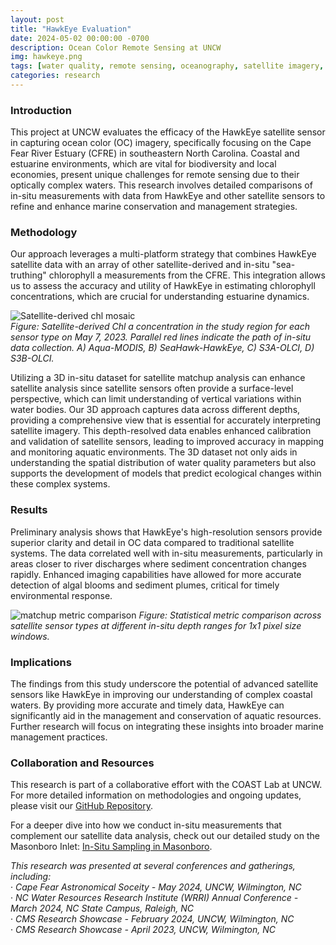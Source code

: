 ```yaml
---
layout: post
title: "HawkEye Evaluation"
date: 2024-05-02 00:00:00 -0700
description: Ocean Color Remote Sensing at UNCW
img: hawkeye.png
tags: [water quality, remote sensing, oceanography, satellite imagery, environmental monitoring]
categories: research
---
```


### Introduction
This project at UNCW evaluates the efficacy of the HawkEye satellite sensor in capturing ocean color (OC) imagery, specifically focusing on the Cape Fear River Estuary (CFRE) in southeastern North Carolina. Coastal and estuarine environments, which are vital for biodiversity and local economies, present unique challenges for remote sensing due to their optically complex waters. This research involves detailed comparisons of in-situ measurements with data from HawkEye and other satellite sensors to refine and enhance marine conservation and management strategies.

### Methodology
Our approach leverages a multi-platform strategy that combines HawkEye satellite data with an array of other satellite-derived and in-situ "sea-truthing" chlorophyll a measurements from the CFRE. This integration allows us to assess the accuracy and utility of HawkEye in estimating chlorophyll concentrations, which are crucial for understanding estuarine dynamics.

![Satellite-derived chl mosaic](/mitchtorkelson/assets/img/for_posts/sat_mosaic_chl.png)  
*Figure: Satellite-derived Chl a concentration in the study region for each sensor type on May 7, 2023. Parallel red lines indicate the path of in-situ data collection. A) Aqua-MODIS, B) SeaHawk-HawkEye, C) S3A-OLCI, D) S3B-OLCI.*

Utilizing a 3D in-situ dataset for satellite matchup analysis can enhance satellite analysis since satellite sensors often provide a surface-level perspective, which can limit understanding of vertical variations within water bodies. Our 3D approach captures data across different depths, providing a comprehensive view that is essential for accurately interpreting satellite imagery. This depth-resolved data enables enhanced calibration and validation of satellite sensors, leading to improved accuracy in mapping and monitoring aquatic environments. The 3D dataset not only aids in understanding the spatial distribution of water quality parameters but also supports the development of models that predict ecological changes within these complex systems.

### Results
Preliminary analysis shows that HawkEye's high-resolution sensors provide superior clarity and detail in OC data compared to traditional satellite systems. The data correlated well with in-situ measurements, particularly in areas closer to river discharges where sediment concentration changes rapidly. Enhanced imaging capabilities have allowed for more accurate detection of algal blooms and sediment plumes, critical for timely environmental response.

![matchup metric comparison](/mitchtorkelson/assets/img/for_posts/metric_mosaic.png)
*Figure: Statistical metric comparison across satellite sensor types at different in-situ depth ranges for 1x1 pixel size windows.*

### Implications
The findings from this study underscore the potential of advanced satellite sensors like HawkEye in improving our understanding of complex coastal waters. By providing more accurate and timely data, HawkEye can significantly aid in the management and conservation of aquatic resources. Further research will focus on integrating these insights into broader marine management practices.

### Collaboration and Resources
This research is part of a collaborative effort with the COAST Lab at UNCW. For more detailed information on methodologies and ongoing updates, please visit our [GitHub Repository](https://github.com/COAST-Lab/HawkEye_Evaluation).  

For a deeper dive into how we conduct in-situ measurements that complement our satellite data analysis, check out our detailed study on the Masonboro Inlet: [In-Situ Sampling in Masonboro](https://dinodiver.github.io/mitchtorkelson/waterquality-masonboro/).  

*This research was presented at several conferences and gatherings, including:*  
·	*Cape Fear Astronomical Soceity - May 2024, UNCW, Wilmington, NC*  
·	*NC Water Resources Research Institute (WRRI) Annual Conference - March 2024, NC State Campus, Raleigh, NC*  
·	*CMS Research Showcase - February 2024, UNCW, Wilmington, NC*  
·	*CMS Research Showcase - April 2023, UNCW, Wilmington, NC*  